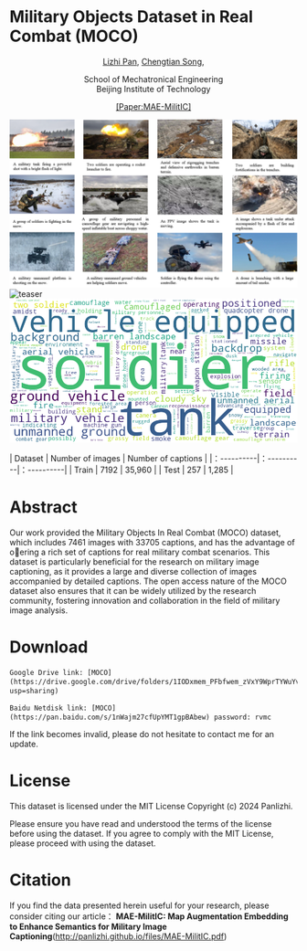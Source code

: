# **M**ilitary **O**bjects Dataset in Real **Co**mbat (MOCO)


<p align="center"><a href="https://panlizhi.github.io">Lizhi Pan</a>, <a href="https://smen.bit.edu.cn/szdw/szml/tcykzgcx/qb05/721aa3c324ec4a20912425153613e881.htm">Chengtian Song</a>, </p>

<p align="center">School of Mechatronical Engineering<br>Beijing Institute of Technology</p>

<p align="center"><a href="http://panlizhi.github.io/files/MAE-MilitIC.pdf">[Paper:MAE-MilitIC]</a></p>

![teaser](dataset.tif)
![teaser](dmoco_number.tif)
![teaser](moco_wordcloud_all.png)

| Dataset  | Number of images | Number of captions |
|：----------|：----------|：----------|
| Train   | 7192     | 35,960   |
| Test   | 257      | 1,285    |

# Abstract
Our work provided the Military Objects In Real Combat (MOCO) dataset, which includes 7461 images with 33705
captions, and has the advantage of oering a rich set of captions for real military combat scenarios. This dataset is
particularly beneficial for the research on military image captioning, as it provides a large and diverse collection of
images accompanied by detailed captions. The open access nature of the MOCO dataset also ensures that it can
be widely utilized by the research community, fostering innovation and collaboration in the field of military image
analysis.
# Download
```
Google Drive link: [MOCO](https://drive.google.com/drive/folders/1IODxmem_PFbfwem_zVxY9WprTYWuYvXo?usp=sharing)
```
```
Baidu Netdisk link: [MOCO](https://pan.baidu.com/s/1nWajm27cfUpYMT1gpBAbew) password: rvmc
```
If the link becomes invalid, please do not hesitate to contact me for an update.

# License
This dataset is licensed under the MIT License Copyright (c) 2024 Panlizhi.

Please ensure you have read and understood the terms of the license before using the dataset.
If you agree to comply with the MIT License, please proceed with using the dataset.

# Citation
If you find the data presented herein useful for your research, please consider citing our article：
**MAE-MilitIC: Map Augmentation Embedding to Enhance Semantics for Military Image Captioning**(http://panlizhi.github.io/files/MAE-MilitIC.pdf)
 
